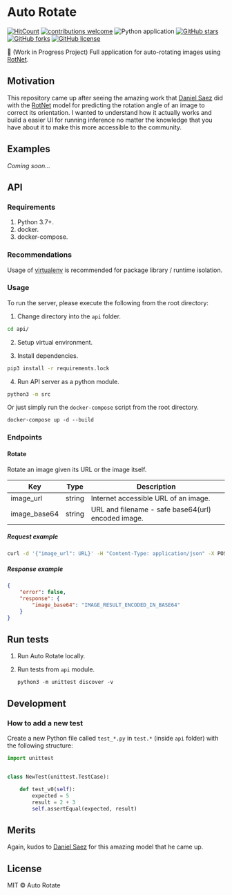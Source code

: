 # Auto Rotate

[![HitCount](http://hits.dwyl.io/AlbertSuarez/auto-rotate.svg)](http://hits.dwyl.io/AlbertSuarez/auto-rotate)
[![contributions welcome](https://img.shields.io/badge/contributions-welcome-brightgreen.svg?style=flat)](https://github.com/AlbertSuarez/auto-rotate)
![Python application](https://github.com/AlbertSuarez/auto-rotate/workflows/Python%20application/badge.svg)
[![GitHub stars](https://img.shields.io/github/stars/AlbertSuarez/auto-rotate.svg)](https://GitHub.com/AlbertSuarez/auto-rotate/stargazers/)
[![GitHub forks](https://img.shields.io/github/forks/AlbertSuarez/auto-rotate.svg)](https://GitHub.com/AlbertSuarez/auto-rotate/network/)
[![GitHub license](https://img.shields.io/github/license/AlbertSuarez/auto-rotate.svg)](https://github.com/AlbertSuarez/auto-rotate/blob/master/LICENSE)

🔁 (Work in Progress Project) Full application for auto-rotating images using [RotNet](https://github.com/d4nst/RotNet).

## Motivation

This repository came up after seeing the amazing work that [Daniel Saez](https://github.com/d4nst) did with the [RotNet](https://github.com/d4nst/RotNet) model for predicting the rotation angle of an image to correct its orientation. I wanted to understand how it actually works and build a easier UI for running inference no matter the knowledge that you have about it to make this more accessible to the community.

## Examples

_Coming soon..._

## API

### Requirements

1. Python 3.7+.
2. docker.
3. docker-compose.

### Recommendations

Usage of [virtualenv](https://realpython.com/blog/python/python-virtual-environments-a-primer/) is recommended for package library / runtime isolation.

### Usage

To run the server, please execute the following from the root directory:

1. Change directory into the `api` folder.

  ```bash
  cd api/
  ```

2. Setup virtual environment.

3. Install dependencies.

  ```bash
  pip3 install -r requirements.lock
  ```

4. Run API server as a python module.

  ```bash
  python3 -m src
  ```

Or just simply run the `docker-compose` script from the root directory.

```
docker-compose up -d --build
```

### Endpoints

#### Rotate

Rotate an image given its URL or the image itself.

| Key             | Type     | Description                                                  |
| --------------- | -------- | ------------------------------------------------------------ |
| image_url       | string   | Internet accessible URL of an image.                         |
| image_base64    | string   | URL and filename - safe base64(url) encoded image.           |

##### Request example

```bash
curl -d '{"image_url": URL}' -H "Content-Type: application/json" -X POST https://api.autorotate.asuarez.dev/rotate
```

##### Response example

```json
{
    "error": false,
    "response": {
        "image_base64": "IMAGE_RESULT_ENCODED_IN_BASE64"
    }
}
```

## Run tests

1. Run Auto Rotate locally.

2. Run tests from `api` module.

   ```
   python3 -m unittest discover -v
   ```

## Development

### How to add a new test

Create a new Python file called `test_*.py` in `test.*` (inside `api` folder) with the following structure:

```python
import unittest


class NewTest(unittest.TestCase):

    def test_v0(self):
        expected = 5
        result = 2 + 3
        self.assertEqual(expected, result)

```

## Merits

Again, kudos to [Daniel Saez](https://github.com/d4nst) for this amazing model that he came up.

## License

MIT © Auto Rotate
